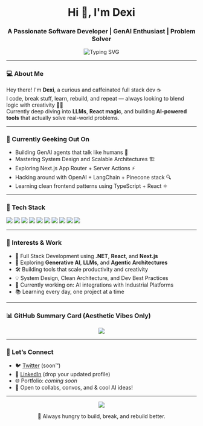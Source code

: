 <!-- Profile README for Dexi -->

<h1 align="center">Hi 👋, I'm Dexi</h1>
<h3 align="center">A Passionate Software Developer | GenAI Enthusiast | Problem Solver</h3>

<p align="center">
  <img src="https://readme-typing-svg.demolab.com?font=Fira+Code&duration=3000&pause=1000&color=4DC5DD&center=true&width=435&lines=Code.+Build.+Innovate.+Repeat.;Lover+of+Clean+Code+%26+System+Design;Chasing+Excellence+with+Every+Line+of+Code." alt="Typing SVG" />
</p>

---

### 💻 About Me

Hey there! I'm **Dexi**, a curious and caffeinated full stack dev ☕  
I code, break stuff, learn, rebuild, and repeat — always looking to blend logic with creativity 🧠💥  
Currently deep diving into **LLMs**, **React magic**, and building **AI-powered tools** that actually solve real-world problems.

---

### 🧠 Currently Geeking Out On
- Building GenAI agents that talk like humans 🤖  
- Mastering System Design and Scalable Architectures 🏗️  
- Exploring Next.js App Router + Server Actions ⚡  
- Hacking around with OpenAI + LangChain + Pinecone stack 🔍  
- Learning clean frontend patterns using TypeScript + React ⚛️  

---

### 🔧 Tech Stack

<p align="left">
  <img src="https://img.shields.io/badge/-Python-3776AB?style=flat&logo=python&logoColor=white" />
  <img src="https://img.shields.io/badge/-C%23-239120?style=flat&logo=c-sharp&logoColor=white" />
  <img src="https://img.shields.io/badge/-JavaScript-F7DF1E?style=flat&logo=javascript&logoColor=black" />
  <img src="https://img.shields.io/badge/-TypeScript-3178C6?style=flat&logo=typescript&logoColor=white" />
  <img src="https://img.shields.io/badge/-React-61DAFB?style=flat&logo=react&logoColor=black" />
  <img src="https://img.shields.io/badge/-Next.js-000000?style=flat&logo=next.js&logoColor=white" />
  <img src="https://img.shields.io/badge/-LLM-blueviolet?style=flat&logo=openai&logoColor=white" />
  <img src="https://img.shields.io/badge/-GenAI-ff69b4?style=flat" />
  <img src="https://img.shields.io/badge/-Node.js-339933?style=flat&logo=node.js&logoColor=white" />
  <img src="https://img.shields.io/badge/-SQL-4479A1?style=flat&logo=mysql&logoColor=white" />
</p>

---

### 🧠 Interests & Work

- 🧱 Full Stack Development using **.NET**, **React**, and **Next.js**
- 🧬 Exploring **Generative AI**, **LLMs**, and **Agentic Architectures**
- 🛠 Building tools that scale productivity and creativity
- 💡 System Design, Clean Architecture, and Dev Best Practices
- 🔭 Currently working on: AI integrations with Industrial Platforms
- 📚 Learning every day, one project at a time

---

### 📊 GitHub Summary Card (Aesthetic Vibes Only)

<p align="center">
  <img src="https://github-profile-summary-cards.vercel.app/api/cards/profile-details?username=your-username&theme=tokyonight" />
</p>

---

### 🔗 Let’s Connect

- 🐦 [Twitter](https://twitter.com/) (soon™)
- 💼 [LinkedIn](https://www.linkedin.com/) (drop your updated profile)
- 🌐 Portfolio: *coming soon*
- 🧠 Open to collabs, convos, and & cool AI ideas!

---

<p align="center">
  <img src="https://quotes-github-readme.vercel.app/api?type=horizontal&theme=radical" />
</p>

<p align="center">
  🚀 Always hungry to build, break, and rebuild better.
</p>
